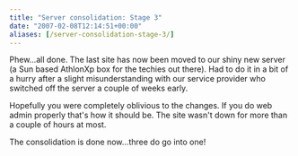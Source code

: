 ```yaml
---
title: "Server consolidation: Stage 3"
date: "2007-02-08T12:14:51+00:00"
aliases: [/server-consolidation-stage-3/]
---
```


Phew...all done. The last site has now been moved to our shiny new server (a Sun based AthlonXp box for the techies out there). Had to do it in a bit of a hurry after a slight misunderstanding with our service provider who switched off the server a couple of weeks early.

Hopefully you were completely oblivious to the changes. If you do web admin properly that's how it should be. The site wasn't down for more than a couple of hours at most.

The consolidation is done now...three do go into one!
